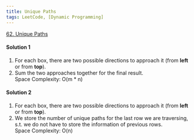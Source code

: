 ```yaml
---
title: Unique Paths
tags: LeetCode, [Dynamic Programming]
---
```


[62. Unique Paths](https://leetcode.com/problems/unique-paths/)
#### Solution 1
1. For each box, there are two possible directions to approach it (from **left** or from **top**).  
1. Sum the two approaches together for the final result.  
Space Complexity: O(m * n)
#### Solution 2
1. For each box, there are two possible directions to approach it (from **left** or from **top**).  
1. We store the number of unique paths for the last row we are traversing, s.t. we do not have to store the information 
of previous rows.  
Space Complexity: O(n)